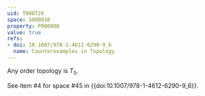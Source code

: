 ```yaml
---
uid: T000726
space: S000038
property: P000008
value: true
refs:
- doi: 10.1007/978-1-4612-6290-9_6
  name: Counterexamples in Topology
---
```


Any order topology is $T_5$.

See item #4 for space #45 in {{doi:10.1007/978-1-4612-6290-9_6}}.
